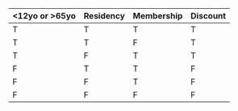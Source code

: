 | <12yo or >65yo | Residency | Membership | Discount |
| -------------- | --------- | ---------- | -------- |
| T              | T         | T          | T        |
| T              | T         | F          | T        |
| T              | F         | T          | T        |
| F              | T         | T          | F        |
| F              | F         | T          | F        |
| F              | F         | F          | F        |
